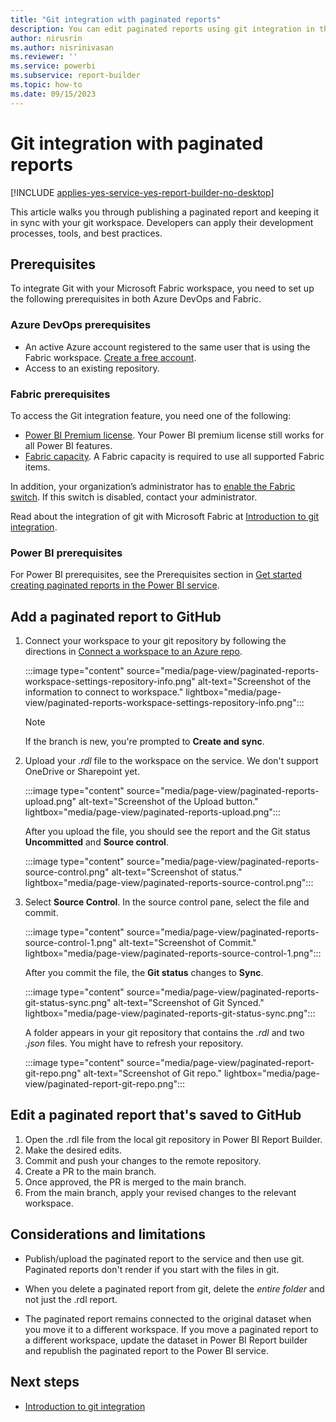 ```yaml
---
title: "Git integration with paginated reports"
description: You can edit paginated reports using git integration in the Power BI service.
author: nirusrin
ms.author: nisrinivasan
ms.reviewer: ''
ms.service: powerbi
ms.subservice: report-builder
ms.topic: how-to
ms.date: 09/15/2023
---
```


# Git integration with paginated reports

[!INCLUDE [applies-yes-service-yes-report-builder-no-desktop](../includes/applies-yes-service-no-report-builder-no-desktop.md)]

This article walks you through publishing a paginated report and keeping it in sync with your git workspace. Developers can apply their development processes, tools, and best practices.  

## Prerequisites

To integrate Git with your Microsoft Fabric workspace, you need to set up the following prerequisites in both Azure DevOps and Fabric.

### Azure DevOps prerequisites

- An active Azure account registered to the same user that is using the Fabric workspace. [Create a free account](https://azure.microsoft.com/products/devops/).
- Access to an existing repository.

### Fabric prerequisites

To access the Git integration feature, you need one of the following:

- [Power BI Premium license](/power-bi/enterprise/service-premium-what-is). Your Power BI premium license still works for all Power BI features.
- [Fabric capacity](/fabric/enterprise/licenses#capacity-and-skus). A Fabric capacity is required to use all supported Fabric items.

In addition, your organization’s administrator has to [enable the Fabric switch](/fabric/admin/fabric-switch). If this switch is disabled, contact your administrator.

Read about the integration of git with Microsoft Fabric at [Introduction to git integration](/fabric/cicd/git-integration/intro-to-git-integration).

### Power BI prerequisites

For Power BI prerequisites, see the Prerequisites section in [Get started creating paginated reports in the Power BI service](web-authoring/get-started-paginated-formatted-table.md#prerequisites).

## Add a paginated report to GitHub

1. Connect your workspace to your git repository by following the directions in [Connect a workspace to an Azure repo](/fabric/cicd/git-integration/git-get-started#connect-a-workspace-to-an-azure-repo).

    :::image type="content" source="media/page-view/paginated-reports-workspace-settings-repository-info.png" alt-text="Screenshot of the information to connect to workspace." lightbox="media/page-view/paginated-reports-workspace-settings-repository-info.png":::

    > [!Note]
    > If the branch is new, you're prompted to **Create and sync**.

2. Upload your *.rdl* file to the workspace on the service. We don't support OneDrive or Sharepoint yet.

    :::image type="content" source="media/page-view/paginated-reports-upload.png" alt-text="Screenshot of the Upload button." lightbox="media/page-view/paginated-reports-upload.png":::

    After you upload the file, you should see the report and the Git status **Uncommitted** and **Source control**.

    :::image type="content" source="media/page-view/paginated-reports-source-control.png" alt-text="Screenshot of status." lightbox="media/page-view/paginated-reports-source-control.png":::

3. Select **Source Control**. In the source control pane, select the file and commit.  

    :::image type="content" source="media/page-view/paginated-reports-source-control-1.png" alt-text="Screenshot of Commit." lightbox="media/page-view/paginated-reports-source-control-1.png":::

    After you commit the file, the **Git status** changes to **Sync**.

    :::image type="content" source="media/page-view/paginated-reports-git-status-sync.png" alt-text="Screenshot of Git Synced." lightbox="media/page-view/paginated-reports-git-status-sync.png":::

    A folder appears in your git repository that contains the *.rdl* and two *.json* files. You might have to refresh your repository.

    :::image type="content" source="media/page-view/paginated-report-git-repo.png" alt-text="Screenshot of Git repo." lightbox="media/page-view/paginated-report-git-repo.png":::

## Edit a paginated report that's saved to GitHub

1. Open the .rdl file from the local git repository in Power BI Report Builder.
1. Make the desired edits.
1. Commit and push your changes to the remote repository.
1. Create a PR to the main branch.
1. Once approved, the PR is merged to the main branch.
1. From the main branch, apply your revised changes to the relevant workspace.

## Considerations and limitations

- Publish/upload the paginated report to the service and then use git. Paginated reports don't render if you start with the files in git.  

- When you delete a paginated report from git, delete the *entire folder* and not just the .rdl report.  

- The paginated report remains connected to the original dataset when you move it to a different workspace. If you move a paginated report to a different workspace, update the dataset in Power BI Report builder and republish the paginated report to the Power BI service.

## Next steps

- [Introduction to git integration](/fabric/cicd/git-integration/intro-to-git-integration)
